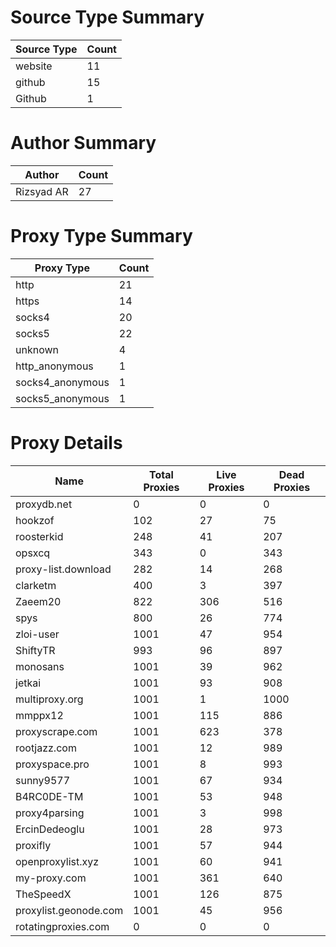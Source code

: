 # Source Type Summary

| Source Type | Count |
|-------------|-------|
| website | 11 |
| github | 15 |
| Github | 1 |


# Author Summary

| Author | Count |
|--------|-------|
| Rizsyad AR | 27 |


# Proxy Type Summary

| Proxy Type | Count |
|------------|-------|
| http | 21 |
| https | 14 |
| socks4 | 20 |
| socks5 | 22 |
| unknown | 4 |
| http_anonymous | 1 |
| socks4_anonymous | 1 |
| socks5_anonymous | 1 |


# Proxy Details

| Name | Total Proxies | Live Proxies | Dead Proxies |
|------|---------------|--------------|---------------|
| proxydb.net | 0 | 0 | 0 |
| hookzof | 102 | 27 | 75 |
| roosterkid | 248 | 41 | 207 |
| opsxcq | 343 | 0 | 343 |
| proxy-list.download | 282 | 14 | 268 |
| clarketm | 400 | 3 | 397 |
| Zaeem20 | 822 | 306 | 516 |
| spys | 800 | 26 | 774 |
| zloi-user | 1001 | 47 | 954 |
| ShiftyTR | 993 | 96 | 897 |
| monosans | 1001 | 39 | 962 |
| jetkai | 1001 | 93 | 908 |
| multiproxy.org | 1001 | 1 | 1000 |
| mmppx12 | 1001 | 115 | 886 |
| proxyscrape.com | 1001 | 623 | 378 |
| rootjazz.com | 1001 | 12 | 989 |
| proxyspace.pro | 1001 | 8 | 993 |
| sunny9577 | 1001 | 67 | 934 |
| B4RC0DE-TM | 1001 | 53 | 948 |
| proxy4parsing | 1001 | 3 | 998 |
| ErcinDedeoglu | 1001 | 28 | 973 |
| proxifly | 1001 | 57 | 944 |
| openproxylist.xyz | 1001 | 60 | 941 |
| my-proxy.com | 1001 | 361 | 640 |
| TheSpeedX | 1001 | 126 | 875 |
| proxylist.geonode.com | 1001 | 45 | 956 |
| rotatingproxies.com | 0 | 0 | 0 |
